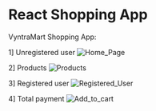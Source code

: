 # React Shopping App

VyntraMart Shopping App:


1] Unregistered user
![Home_Page](https://user-images.githubusercontent.com/58636958/85193504-c4ab3c00-b2e6-11ea-95a4-3bcc61b636c9.jpg)

2] Products
![Products](https://user-images.githubusercontent.com/58636958/85193509-d2f95800-b2e6-11ea-9278-f418189dc83d.jpg)

3] Registered user
![Registered_User](https://user-images.githubusercontent.com/58636958/85193514-db519300-b2e6-11ea-904b-0bebfd7ec3d5.jpg)

4] Total payment
![Add_to_cart](https://user-images.githubusercontent.com/58636958/85193517-e5739180-b2e6-11ea-8c75-66e5e2fc290b.jpg)
